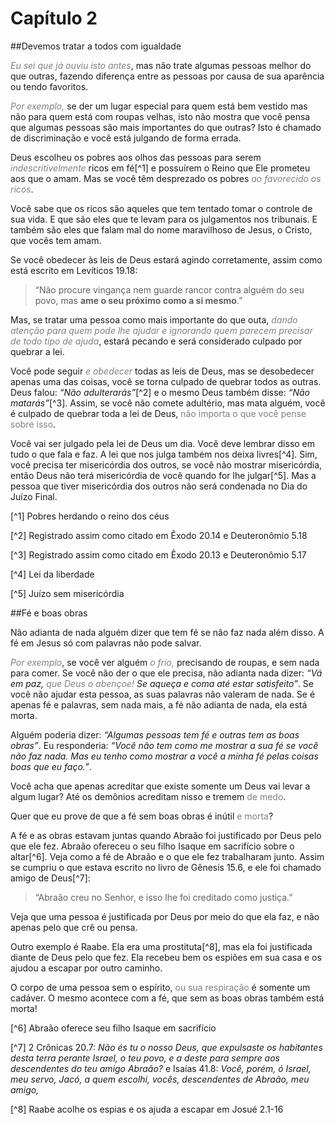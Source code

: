 # Capítulo 2

##Devemos tratar a todos com igualdade

_<font color="gray">Eu sei que já ouviu isto antes</font>_, mas não trate algumas pessoas melhor do que outras, fazendo diferença entre as pessoas por causa de sua aparência ou tendo favoritos.

_<font color="gray">Por exemplo,</font>_ se der um lugar especial para quem está bem vestido mas não para quem está com roupas velhas, isto não mostra que você pensa que algumas pessoas são mais importantes do que outras? Isto é chamado de discriminação e você está julgando de forma errada.

Deus escolheu os pobres aos olhos das pessoas para serem _<font color="gray">indescritivelmente</font>_ ricos em fé[^1] e possuírem o Reino que Ele prometeu aos que o amam. Mas se você têm desprezado os pobres _<font color="gray">ao favorecido os ricos</font>_.

Você sabe que os ricos são aqueles que tem tentado tomar o controle de sua vida. E que são eles que te levam para os julgamentos nos tribunais. E também são eles que falam mal do nome maravilhoso de Jesus, o Cristo, que vocês tem amam.

Se você obedecer às leis de Deus estará agindo corretamente, assim como está escrito em Levíticos 19.18:

> “Não procure vingança nem guarde rancor contra alguém do seu povo, mas **ame o seu próximo como a si mesmo**.”

Mas, se tratar uma pessoa como mais importante do que outa, _<font color="gray">dando atenção para quem pode lhe ajudar e ignorando quem parecem precisar de todo tipo de ajuda</font>_, estará pecando e será considerado culpado por quebrar a lei.

Você pode seguir _<font color="gray">e obedecer</font>_ todas as leis de Deus, mas se desobedecer apenas uma das coisas, você se torna culpado de quebrar todos as outras. Deus falou: <cite>“Não adulterarás”</cite>[^2] e o mesmo Deus também disse: <cite>“Não matarás”</cite>[^3]. Assim, se você não comete adultério, mas mata alguém, você é culpado de quebrar toda a lei de Deus, <font color="gray">não importa o que você pense sobre isso</font>.

Você vai ser julgado pela lei de Deus um dia. Você deve lembrar disso em tudo o que fala e faz. A lei que nos julga também nos deixa livres[^4]. Sim, você precisa ter misericórdia dos outros, se você não mostrar misericórdia, então Deus não terá misericórdia de você quando for lhe julgar[^5]. Mas a pessoa que tiver misericórdia dos outros não será condenada no Dia do Juízo Final.

[^1] Pobres herdando o reino dos céus

[^2] Registrado assim como citado em Êxodo 20.14 e Deuteronômio 5.18

[^3] Registrado assim como citado em Êxodo 20.13 e Deuteronômio 5.17

[^4] Lei da liberdade

[^5] Juízo sem misericórdia

##Fé e boas obras

Não adianta de nada alguém dizer que tem fé se não faz nada além disso. A fé em Jesus só com palavras não pode salvar.

_<font color="gray">Por exemplo</font>_, se você ver alguém _<font color="gray"> o frio,</font>_ precisando de roupas, e sem nada para comer. Se você não der o que ele precisa, não adianta nada dizer: _“Vá em paz, <font color="gray">que Deus o abençoe!</font> Se aqueça e coma até estar satisfeito”_. Se você não ajudar esta pessoa, as suas palavras não valeram de nada. Se é apenas fé e palavras, sem nada mais, a fé não adianta de nada, ela está morta.

Alguém poderia dizer: *“Algumas pessoas tem fé e outras tem as boas obras”*. Eu responderia: *“Você não tem como me mostrar a sua fé se você não faz nada. Mas eu tenho como mostrar a você a minha fé pelas coisas boas que eu faço.”*.

Você acha que apenas acreditar que existe somente um Deus vai levar a algum lugar? Até os demônios acreditam nisso e tremem <font color="gray">de medo</font>.

Quer que eu prove de que a fé sem boas obras é inútil <font color="gray"> e morta</font>?

A fé e as obras estavam juntas quando Abraão foi justificado por Deus pelo que ele fez. Abraão ofereceu o seu filho Isaque em sacrifício sobre o altar[^6]. Veja como a fé de Abraão e o que ele fez trabalharam junto. Assim se cumpriu o que estava escrito no livro de Gênesis 15.6, e ele foi chamado amigo de Deus[^7]:

> “Abraão creu no Senhor, e isso lhe foi creditado como justiça.”

Veja que uma pessoa é justificada por Deus por meio do que ela faz, e não apenas pelo que crê ou pensa.

Outro exemplo é Raabe. Ela era uma prostituta[^8],  mas ela foi justificada diante de Deus pelo que fez. Ela recebeu bem os espiões em sua casa e os ajudou a escapar por outro caminho.

O corpo de uma pessoa sem o espírito, <font color="gray">ou sua respiração</font> é somente um cadáver. O mesmo acontece com a fé, que sem as boas obras também está morta!

[^6] Abraão oferece seu filho Isaque em sacrifício

[^7] 2 Crônicas 20.7: <cite>Não és tu o nosso Deus, que expulsaste os habitantes desta terra perante Israel, o teu povo, e a deste para sempre aos descendentes do teu amigo Abraão?</cite> e Isaías 41.8: <cite>Você, porém, ó Israel, meu servo, Jacó, a quem escolhi, vocês, descendentes de Abraão, meu amigo,</cite>

[^8] Raabe acolhe os espias e os ajuda a escapar em Josué 2.1-16